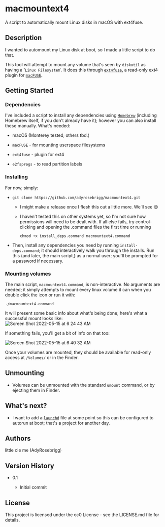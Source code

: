 # macmountext4

 A script to automatically mount Linux disks in macOS with ext4fuse.

## Description

I wanted to automount my Linux disk at boot, so I made a little script to do that.

This tool will attempt to mount any volume that's seen by `diskutil` as having a '`Linux Filesystem`'. It does this through [`ext4fuse`](https://github.com/gerard/ext4fuse), a read-only ext4 plugin for [`macFUSE`](https://osxfuse.github.io/).

## Getting Started

### Dependencies

I've included a script to install any dependencies using [`Homebrew`](https://brew.sh/) (including Homebrew itself, if you don't already have it); however you can also install these manually. What's needed:

* macOS (Monterey tested; others tbd.)

* `macFUSE` - for mounting userspace filesystems

* `ext4fuse` - plugin for ext4

* `e2fsprogs` - to read partition labels

### Installing

For now, simply:

* ```shell
  git clone https://github.com/adyrosebrigg/macmountext4.git
  ```
  
  * I might make a release once I flesh this out a little more. We'll see 😊
  
  * I haven't tested this on other systems yet, so I'm not sure how permissions will need to be dealt with. If all else fails, try control-clicking and opening the .command files the first time or running
    
    ```shell
    chmod +x install_deps.command macmountext4.command
    ```

* Then, install any dependencies you need by running `install-deps.command`; it should interactively walk you through the installs. Run this (and later, the main script,) as a normal user; you'll be prompted for a password if necessary.

### Mounting volumes

The main script, `macmountext4.command`, is non-interactive. No arguments are needed; it simply attempts to mount every linux volume it can when you double click the icon or run it with:

```shell
./macmountext4.command
```

It will present some basic info about what's being done; here's what a successful mount looks like:  
![Screen Shot 2022-05-15 at 6 24 43 AM](https://user-images.githubusercontent.com/615609/168471985-c916b028-b51e-4b5b-ac28-7f4ebcc28a79.png)

If something fails, you'll get a bit of info on that too:

![Screen Shot 2022-05-15 at 6 40 32 AM](https://user-images.githubusercontent.com/615609/168471968-11fef435-2085-4c8f-bc39-8edfcb0ebccc.png)

Once your volumes are mounted, they should be available for read-only access at `/Volumes/` or in the Finder.

## Unmounting

- Volumes can be unmounted with the standard `umount` command, or by ejecting them in Finder.

## What's next?

* I want to add a [`launchd`](https://www.launchd.info/) file at some point so this can be configured to autorun at boot; that's a project for another day.

## Authors

little ole me (AdyRosebrigg)

## Version History

* 0.1
  
  * Initial commit

## License

  This project is licensed under the cc0 License - see the LICENSE.md file for details.
